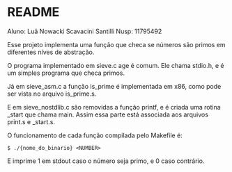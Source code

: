 # README

Aluno: Luã Nowacki Scavacini Santilli 
Nusp:  11795492

Esse projeto implementa uma função que checa se números são primos em diferentes
níves de abstração. 

O programa implementado em sieve.c age é comum. Ele chama stdio.h, e é um simples 
programa que checa primos. 

Já em sieve_asm.c a função is_prime é implementada em x86, como pode ser vista 
no arquivo is_prime.s.

E em sieve_nostdlib.c são removidas a função printf, e é criada uma rotina _start 
que chama main. Assim essa parte está associada aos arquivos print.s e _start.s.

O funcionamento de cada função compilada pelo Makefile é: 

    $ ./{nome_do_binario} <NUMBER> 

E imprime 1 em stdout caso o número seja primo, e 0 caso contrário. 

